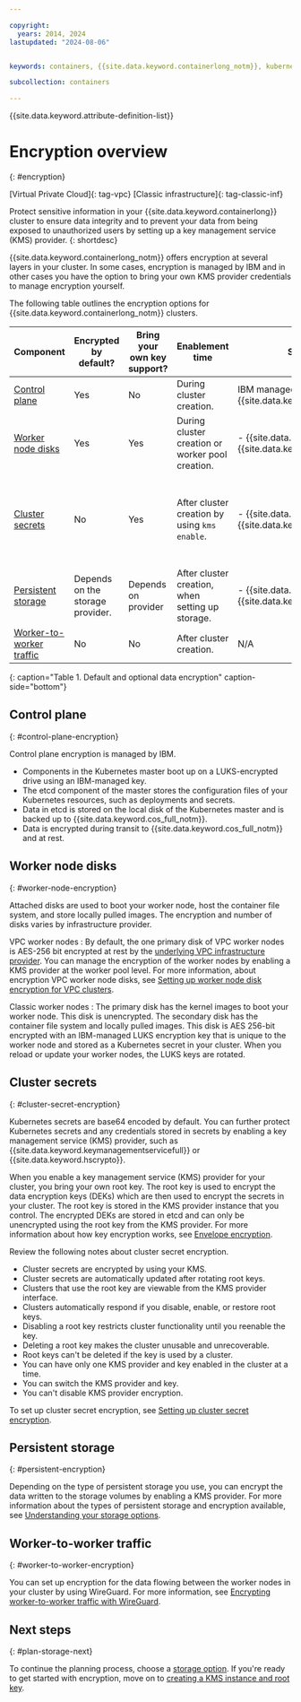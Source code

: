 ```yaml
---

copyright: 
  years: 2014, 2024
lastupdated: "2024-08-06"


keywords: containers, {{site.data.keyword.containerlong_notm}}, kubernetes, red hat, encrypt, security, kms, root key, crk

subcollection: containers

---
```


{{site.data.keyword.attribute-definition-list}}


# Encryption overview
{: #encryption}

[Virtual Private Cloud]{: tag-vpc} [Classic infrastructure]{: tag-classic-inf} 

Protect sensitive information in your {{site.data.keyword.containerlong}} cluster to ensure data integrity and to prevent your data from being exposed to unauthorized users by setting up a key management service (KMS) provider.
{: shortdesc}

{{site.data.keyword.containerlong_notm}} offers encryption at several layers in your cluster. In some cases, encryption is managed by IBM and in other cases you have the option to bring your own KMS provider credentials to manage encryption yourself.

The following table outlines the encryption options for {{site.data.keyword.containerlong_notm}} clusters.


| Component | Encrypted by default? | Bring your own key support? | Enablement time | Supported KMS providers | Cross account support? |
| --- | --- | --- | --- | --- | --- |
| [Control plane](#control-plane-encryption) | Yes | No | During cluster creation. | IBM managed {{site.data.keyword.keymanagementserviceshort}} | N/A | N/A | No |
| [Worker node disks](#worker-node-encryption) | Yes | Yes | During cluster creation or worker pool creation. | - {{site.data.keyword.hscrypto}}  \n - {{site.data.keyword.keymanagementserviceshort}} | Yes |
| [Cluster secrets](#cluster-secret-encryption) | No | Yes | After cluster creation by using `kms enable`. | - {{site.data.keyword.hscrypto}}  \n - {{site.data.keyword.keymanagementserviceshort}} | Cross account supported for Classic and VPC clusters only. |
| [Persistent storage](#persistent-encryption) | Depends on the storage provider. | Depends on provider | After cluster creation, when setting up storage. | - {{site.data.keyword.hscrypto}}  \n - {{site.data.keyword.keymanagementserviceshort}} | Depends on the storage provider. |
| [Worker-to-worker traffic](#worker-to-worker-encryption) | No | No | After cluster creation. | N/A | No |
{: caption="Table 1. Default and optional data encryption" caption-side="bottom"}



## Control plane
{: #control-plane-encryption}

Control plane encryption is managed by IBM.
- Components in the Kubernetes master boot up on a LUKS-encrypted drive using an IBM-managed key.
- The etcd component of the master stores the configuration files of your Kubernetes resources, such as deployments and secrets.
- Data in etcd is stored on the local disk of the Kubernetes master and is backed up to {{site.data.keyword.cos_full_notm}}.
- Data is encrypted during transit to {{site.data.keyword.cos_full_notm}} and at rest. 



## Worker node disks
{: #worker-node-encryption}

Attached disks are used to boot your worker node, host the container file system, and store locally pulled images. The encryption and number of disks varies by infrastructure provider.

VPC worker nodes
:   By default, the one primary disk of VPC worker nodes is AES-256 bit encrypted at rest by the [underlying VPC infrastructure provider](/docs/vpc?topic=vpc-block-storage-about#vpc-storage-encryption). You can manage the encryption of the worker nodes by enabling a KMS provider at the worker pool level. For more information, about encryption VPC worker node disks, see [Setting up worker node disk encryption for VPC clusters](/docs/containers?topic=containers-encryption-vpc-worker-disks).

Classic worker nodes
:   The primary disk has the kernel images to boot your worker node. This disk is unencrypted. The secondary disk has the container file system and locally pulled images. This disk is AES 256-bit encrypted with an IBM-managed LUKS encryption key that is unique to the worker node and stored as a Kubernetes secret in your cluster. When you reload or update your worker nodes, the LUKS keys are rotated.




## Cluster secrets
{: #cluster-secret-encryption}

Kubernetes secrets are base64 encoded by default. You can further protect Kubernetes secrets and any credentials stored in secrets by enabling a key management service (KMS) provider, such as {{site.data.keyword.keymanagementservicefull}} or {{site.data.keyword.hscrypto}}.

When you enable a key management service (KMS) provider for your cluster, you bring your own root key. The root key is used to encrypt the data encryption keys (DEKs) which are then used to encrypt the secrets in your cluster. The root key is stored in the KMS provider instance that you control. The encrypted DEKs are stored in etcd and can only be unencrypted using the root key from the KMS provider. For more information about how key encryption works, see [Envelope encryption](/docs/key-protect?topic=key-protect-envelope-encryption).

Review the following notes about cluster secret encryption.
- Cluster secrets are encrypted by using your KMS.
- Cluster secrets are automatically updated after rotating root keys.
- Clusters that use the root key are viewable from the KMS provider interface.
- Clusters automatically respond if you disable, enable, or restore root keys.
- Disabling a root key restricts cluster functionality until you reenable the key.
- Deleting a root key makes the cluster unusable and unrecoverable.
- Root keys can't be deleted if the key is used by a cluster.
- You can have only one KMS provider and key enabled in the cluster at a time. 
- You can switch the KMS provider and key.
- You can't disable KMS provider encryption.


To set up cluster secret encryption, see [Setting up cluster secret encryption](/docs/containers?topic=containers-encryption-secrets).


## Persistent storage
{: #persistent-encryption}

Depending on the type of persistent storage you use, you can encrypt the data written to the storage volumes by enabling a KMS provider. For more information about the types of persistent storage and encryption available, see [Understanding your storage options](/docs/containers?topic=containers-storage-plan).



## Worker-to-worker traffic
{: #worker-to-worker-encryption}

You can set up encryption for the data flowing between the worker nodes in your cluster by using WireGuard. For more information, see [Encrypting worker-to-worker traffic with WireGuard](/docs/containers?topic=containers-encrypt-nodes-wireguard).





## Next steps
{: #plan-storage-next}

To continue the planning process, choose a [storage option](/docs/containers?topic=containers-storage-plan). If you're ready to get started with encryption, move on to [creating a KMS instance and root key](/docs/containers?topic=containers-encryption-setup). 
